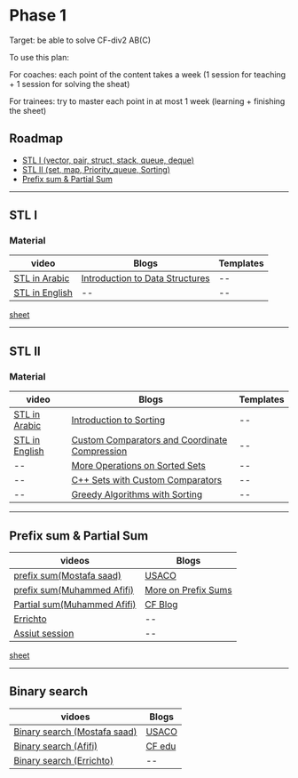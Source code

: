 # Phase 1
Target: be able to solve CF-div2 AB(C)

To use this plan:

For coaches: each point of the content takes a week (1 session for teaching + 1 session for solving the sheat)

For trainees: try to master each point in at most 1 week (learning + finishing the sheet)
## Roadmap
- [STL I (vector, pair, struct, stack, queue, deque)](https://github.com/Abdelrhmansersawy/Competitive_Programming/blob/main/MenofiaCPC/Phase%201%20Training%20%202023/README.md#stl-i)
- [STL II (set, map, Priority_queue, Sorting)](https://github.com/Abdelrhmansersawy/Competitive_Programming/blob/main/MenofiaCPC/Phase%201%20Training%20%202023/README.md#stl-ii)
- [Prefix sum & Partial Sum](https://github.com/Abdelrhmansersawy/Competitive_Programming/tree/main/MenofiaCPC/Phase%201%20Training%20%202023#prefix-sum--partial-sum)
***
## STL I
### Material
|video|Blogs|Templates|
|----|---|---|
|[STL in Arabic]([www.youtube.com/watch?v=4hhz69S15wU&list=PLCInYL3l2AainAE4Xq2kdNGDfG0bys2xp&ab_channel=AdelNasim](https://www.youtube.com/watch?v=4hhz69S15wU&list=PLCInYL3l2AainAE4Xq2kdNGDfG0bys2xp&ab_channel=AdelNasim))| [Introduction to Data Structures](https://usaco.guide/bronze/intro-ds?lang=cpp)|--|
|[STL in English](www.youtube.com/watch?v=LyGlTmaWEPs&list=PLk6CEY9XxSIA-xo3HRYC3M0Aitzdut7AA&ab_channel=CppNuts](https://www.youtube.com/watch?v=LyGlTmaWEPs&list=PLk6CEY9XxSIA-xo3HRYC3M0Aitzdut7AA&ab_channel=CppNuts)https://www.youtube.com/watch?v=LyGlTmaWEPs&list=PLk6CEY9XxSIA-xo3HRYC3M0Aitzdut7AA&ab_channel=CppNuts) |--|--|

<!--- [teaching session]() -->

<!--- [pratice session]() -->
[sheet](https://vjudge.net/contest/569386)

***
## STL II
### Material
|video|Blogs|Templates|
|----|-----|---|
|[STL in Arabic]([www.youtube.com/watch?v=4hhz69S15wU&list=PLCInYL3l2AainAE4Xq2kdNGDfG0bys2xp&ab_channel=AdelNasim](https://www.youtube.com/watch?v=4hhz69S15wU&list=PLCInYL3l2AainAE4Xq2kdNGDfG0bys2xp&ab_channel=AdelNasim))|[Introduction to Sorting](https://usaco.guide/bronze/intro-sorting?lang=cpp)|--| 
|[STL in English](https://www.youtube.com/watch?v=LyGlTmaWEPs&list=PLk6CEY9XxSIA-xo3HRYC3M0Aitzdut7AA&ab_channel=CppNuts)|[Custom Comparators and Coordinate Compression](https://usaco.guide/silver/sorting-custom?lang=cpp)|--|
|--|[More Operations on Sorted Sets](https://usaco.guide/silver/intro-sorted-sets?lang=cpp)|--|
|--|[C++ Sets with Custom Comparators](https://usaco.guide/silver/custom-cpp-stl?lang=cpp)|--|
|--|[Greedy Algorithms with Sorting](https://usaco.guide/silver/greedy-sorting?lang=cpp)|--|
<!--- [teaching session]() -->

<!--- [pratice session]() -->
<!--- [sheet]() -->
***
## Prefix sum & Partial Sum
|videos|Blogs|
|----|----|
|[prefix sum(Mostafa saad)](https://www.youtube.com/watch?v=hqOqr6vFPp8&t=1s&ab_channel=ArabicCompetitiveProgramming)|[USACO](https://usaco.guide/silver/prefix-sums?lang=cpp)|
|[prefix sum(Muhammed Afifi)](https://www.youtube.com/watch?v=fQwD4-FxQBU&t=5s&ab_channel=MuhammedAfifi)|[More on Prefix Sums](https://usaco.guide/silver/more-prefix-sums?lang=cpp)|
|[Partial sum(Muhammed Afifi)](https://www.youtube.com/watch?v=vF78qRAAyx4&t=3s&ab_channel=MuhammedAfifi)|[CF Blog](https://codeforces.com/blog/entry/87384)|
|[Errichto](https://www.youtube.com/watch?v=PhgtNY_-CiY&t=12s&ab_channel=ErrichtoAlgorithms)|--|
|[Assiut session](https://www.youtube.com/watch?v=CcBg1yWXTXY&ab_channel=ICPCAssiutCommunity)|--|

[sheet](https://vjudge.net/contest/577566)
***
## Binary search
|vidoes|Blogs|
|---|---|
|[Binary search (Mostafa saad)](https://www.youtube.com/watch?v=2G7RzlxTNPo&pp=ygUabW9zdGFmYSBzYWFkIGJpbmFyeSBzZWFyY2g%3D&ab_channel=ArabicCompetitiveProgramming)|[USACO](https://usaco.guide/silver/binary-search?lang=cpp)|
|[Binary search (Afifi)](https://www.youtube.com/watch?v=MTF8a-NYA4I&ab_channel=MuhammedAfifi)|[CF edu](https://codeforces.com/edu/course/2/lesson/6)|
|[Binary search (Errichto)](https://www.youtube.com/watch?v=GU7DpgHINWQ&ab_channel=ErrichtoAlgorithms)|--|
